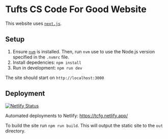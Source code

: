 # Tufts CS Code For Good Website

This website uses [`next.js`](https://nextjs.org/docs/getting-started).

## Setup
1. Ensure [`nvm`](https://github.com/nvm-sh/nvm) is installed. Then, run `nvm` use to use the Node.js version specified in the `.nvmrc` file.
2. Install depedencies: `npm install`
3. Run in development: `npm run dev`

The site should start on `http://localhost:3000`

## Deployment
[![Netlify Status](https://api.netlify.com/api/v1/badges/6fa8dfa3-8792-4ed6-9caf-0a5f0ebad833/deploy-status)](https://app.netlify.com/sites/tcfg/deploys)

Automated deployments to Netlify: https://tcfg.netlify.app/

To build the site run `npm run build`. This will output the static site to the `out` directory.
